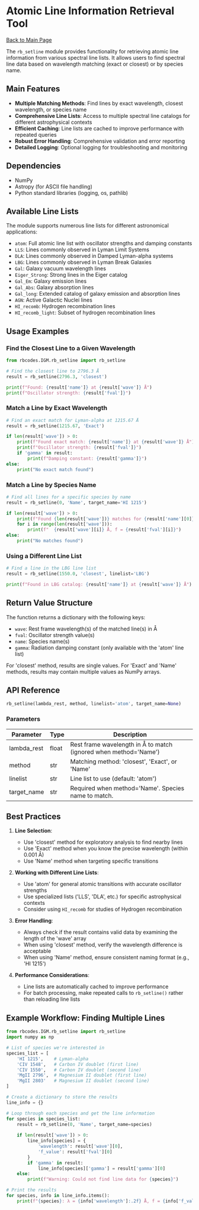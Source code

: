 # Atomic Line Information Retrieval Tool

[Back to Main Page](../main_readme.md)


The `rb_setline` module provides functionality for retrieving atomic line information from various spectral line lists. It allows users to find spectral line data based on wavelength matching (exact or closest) or by species name.

## Main Features

- **Multiple Matching Methods**: Find lines by exact wavelength, closest wavelength, or species name
- **Comprehensive Line Lists**: Access to multiple spectral line catalogs for different astrophysical contexts
- **Efficient Caching**: Line lists are cached to improve performance with repeated queries
- **Robust Error Handling**: Comprehensive validation and error reporting
- **Detailed Logging**: Optional logging for troubleshooting and monitoring

## Dependencies

- NumPy
- Astropy (for ASCII file handling)
- Python standard libraries (logging, os, pathlib)

## Available Line Lists

The module supports numerous line lists for different astronomical applications:

- `atom`: Full atomic line list with oscillator strengths and damping constants
- `LLS`: Lines commonly observed in Lyman Limit Systems
- `DLA`: Lines commonly observed in Damped Lyman-alpha systems
- `LBG`: Lines commonly observed in Lyman Break Galaxies
- `Gal`: Galaxy vacuum wavelength lines
- `Eiger_Strong`: Strong lines in the Eiger catalog
- `Gal_Em`: Galaxy emission lines
- `Gal_Abs`: Galaxy absorption lines
- `Gal_long`: Extended catalog of galaxy emission and absorption lines
- `AGN`: Active Galactic Nuclei lines
- `HI_recomb`: Hydrogen recombination lines
- `HI_recomb_light`: Subset of hydrogen recombination lines

## Usage Examples

### Find the Closest Line to a Given Wavelength

```python
from rbcodes.IGM.rb_setline import rb_setline

# Find the closest line to 2796.3 Å
result = rb_setline(2796.3, 'closest')

print(f"Found: {result['name']} at {result['wave']} Å")
print(f"Oscillator strength: {result['fval']}")
```

### Match a Line by Exact Wavelength

```python
# Find an exact match for Lyman-alpha at 1215.67 Å
result = rb_setline(1215.67, 'Exact')

if len(result['wave']) > 0:
    print(f"Found exact match: {result['name']} at {result['wave']} Å")
    print(f"Oscillator strength: {result['fval']}")
    if 'gamma' in result:
        print(f"Damping constant: {result['gamma']}")
else:
    print("No exact match found")
```

### Match a Line by Species Name

```python
# Find all lines for a specific species by name
result = rb_setline(0, 'Name', target_name='HI 1215')

if len(result['wave']) > 0:
    print(f"Found {len(result['wave'])} matches for {result['name'][0]}")
    for i in range(len(result['wave'])):
        print(f"  {result['wave'][i]} Å, f = {result['fval'][i]}")
else:
    print("No matches found")
```

### Using a Different Line List

```python
# Find a line in the LBG line list
result = rb_setline(1550.0, 'closest', linelist='LBG')

print(f"Found in LBG catalog: {result['name']} at {result['wave']} Å")
```

## Return Value Structure

The function returns a dictionary with the following keys:

- `wave`: Rest frame wavelength(s) of the matched line(s) in Å
- `fval`: Oscillator strength value(s)
- `name`: Species name(s)
- `gamma`: Radiation damping constant (only available with the 'atom' line list)

For 'closest' method, results are single values. For 'Exact' and 'Name' methods, results may contain multiple values as NumPy arrays.

## API Reference

```python
rb_setline(lambda_rest, method, linelist='atom', target_name=None)
```

### Parameters

| Parameter | Type | Description |
|-----------|------|-------------|
| lambda_rest | float | Rest frame wavelength in Å to match (ignored when method='Name') |
| method | str | Matching method: 'closest', 'Exact', or 'Name' |
| linelist | str | Line list to use (default: 'atom') |
| target_name | str | Required when method='Name'. Species name to match. |

## Best Practices

1. **Line Selection**:
   - Use 'closest' method for exploratory analysis to find nearby lines
   - Use 'Exact' method when you know the precise wavelength (within 0.001 Å)
   - Use 'Name' method when targeting specific transitions

2. **Working with Different Line Lists**:
   - Use 'atom' for general atomic transitions with accurate oscillator strengths
   - Use specialized lists ('LLS', 'DLA', etc.) for specific astrophysical contexts
   - Consider using `HI_recomb` for studies of Hydrogen recombination

3. **Error Handling**:
   - Always check if the result contains valid data by examining the length of the 'wave' array
   - When using 'closest' method, verify the wavelength difference is acceptable
   - When using 'Name' method, ensure consistent naming format (e.g., 'HI 1215')

4. **Performance Considerations**:
   - Line lists are automatically cached to improve performance
   - For batch processing, make repeated calls to `rb_setline()` rather than reloading line lists

## Example Workflow: Finding Multiple Lines

```python
from rbcodes.IGM.rb_setline import rb_setline
import numpy as np

# List of species we're interested in
species_list = [
    'HI 1215',    # Lyman-alpha
    'CIV 1548',   # Carbon IV doublet (first line)
    'CIV 1550',   # Carbon IV doublet (second line)
    'MgII 2796',  # Magnesium II doublet (first line)
    'MgII 2803'   # Magnesium II doublet (second line)
]

# Create a dictionary to store the results
line_info = {}

# Loop through each species and get the line information
for species in species_list:
    result = rb_setline(0, 'Name', target_name=species)
    
    if len(result['wave']) > 0:
        line_info[species] = {
            'wavelength': result['wave'][0],
            'f_value': result['fval'][0]
        }
        if 'gamma' in result:
            line_info[species]['gamma'] = result['gamma'][0]
    else:
        print(f"Warning: Could not find line data for {species}")

# Print the results
for species, info in line_info.items():
    print(f"{species}: λ = {info['wavelength']:.2f} Å, f = {info['f_value']:.4f}")
```

